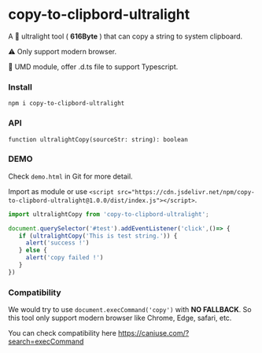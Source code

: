 # copy-to-clipbord-ultralight

A 🚀 ultralight tool  ( **616Byte** )  that can copy a string to system clipboard.

⚠️ Only support modern browser.

🔑 UMD module, offer .d.ts file to support Typescript.



### Install

```
npm i copy-to-clipbord-ultralight
```



### API

`function ultralightCopy(sourceStr: string): boolean`



### DEMO

Check `demo.html` in Git for more detail.

Import as module or use `<script src="https://cdn.jsdelivr.net/npm/copy-to-clipbord-ultralight@1.0.0/dist/index.js"></script>`.


```js
import ultralightCopy from 'copy-to-clipbord-ultralight';

document.querySelector('#test').addEventListener('click',()=> {
   if (ultralightCopy('This is test string.')) {
     alert('success !')
   } else {
     alert('copy failed !')
   }
})
```



### Compatibility

We would try to use `document.execCommand('copy')` with **NO FALLBACK**. So this tool only support modern browser like Chrome, Edge, safari, etc.

 You can check compatibility here https://caniuse.com/?search=execCommand



